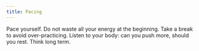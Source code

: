 ```yaml
---
title: Pacing
---
```


Pace yourself. Do not waste all your energy at the beginning. Take a break to avoid over-practicing. Listen to your body: can you push more, should you rest. Think long term.
